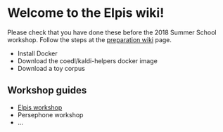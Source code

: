 # Welcome to the Elpis wiki!

Please check that you have done these before the 2018 Summer School workshop. Follow the steps at the [preparation wiki](2018-summer-workshop-preparation) page.

- Install Docker
- Download the coedl/kaldi-helpers docker image
- Download a toy corpus


## Workshop guides

- [Elpis workshop](2018-summer-workshop-elpis-steps)
- Persephone workshop
- ...

